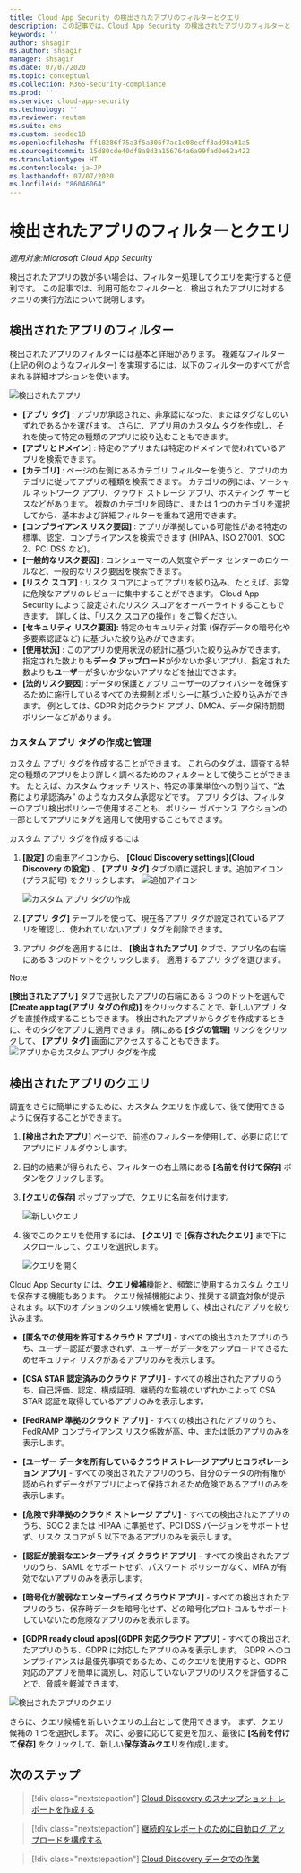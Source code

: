 ```yaml
---
title: Cloud App Security の検出されたアプリのフィルターとクエリ
description: この記事では、Cloud App Security の検出されたアプリのフィルターとクエリの一覧を示し、それらを使用する方法について説明します。
keywords: ''
author: shsagir
ms.author: shsagir
manager: shsagir
ms.date: 07/07/2020
ms.topic: conceptual
ms.collection: M365-security-compliance
ms.prod: ''
ms.service: cloud-app-security
ms.technology: ''
ms.reviewer: reutam
ms.suite: ems
ms.custom: seodec18
ms.openlocfilehash: ff18286f75a3f5a306f7ac1c08ecff3ad98a01a5
ms.sourcegitcommit: 15d80cde40df8a8d3a156764a6a99fad0e62a422
ms.translationtype: HT
ms.contentlocale: ja-JP
ms.lasthandoff: 07/07/2020
ms.locfileid: "86046064"
---
```

# <a name="discovered-app-filters-and-queries"></a>検出されたアプリのフィルターとクエリ

*適用対象:Microsoft Cloud App Security*

検出されたアプリの数が多い場合は、フィルター処理してクエリを実行すると便利です。 この記事では、利用可能なフィルターと、検出されたアプリに対するクエリの実行方法について説明します。

## <a name="discovered-app-filters"></a>検出されたアプリのフィルター

検出されたアプリのフィルターには基本と詳細があります。 複雑なフィルター (上記の例のようなフィルター) を実現するには、以下のフィルターのすべてが含まれる詳細オプションを使います。

![検出されたアプリ](media/discovered-apps.png)

- **[アプリ タグ]** : アプリが承認された、非承認になった、またはタグなしのいずれであるかを選びます。 さらに、アプリ用のカスタム タグを作成し、それを使って特定の種類のアプリに絞り込むこともできます。
- **[アプリとドメイン]** : 特定のアプリまたは特定のドメインで使われているアプリを検索できます。
- **[カテゴリ]** : ページの左側にあるカテゴリ フィルターを使うと、アプリのカテゴリに従ってアプリの種類を検索できます。 カテゴリの例には、ソーシャル ネットワーク アプリ、クラウド ストレージ アプリ、ホスティング サービスなどがあります。 複数のカテゴリを同時に、または 1 つのカテゴリを選択してから、基本および詳細フィルターを重ねて適用できます。
- **[コンプライアンス リスク要因]** : アプリが準拠している可能性がある特定の標準、認定、コンプライアンスを検索できます (HIPAA、ISO 27001、SOC 2、PCI DSS など)。
- **[一般的なリスク要因]** : コンシューマーの人気度やデータ センターのロケールなど、一般的なリスク要因を検索できます。
- **[リスク スコア]** : リスク スコアによってアプリを絞り込み、たとえば、非常に危険なアプリのレビューに集中することができます。 Cloud App Security によって設定されたリスク スコアをオーバーライドすることもできます。 詳しくは、「[リスク スコアの操作](risk-score.md)」をご覧ください。
- **[セキュリティ リスク要因]:** 特定のセキュリティ対策 (保存データの暗号化や多要素認証など) に基づいた絞り込みができます。
- **[使用状況]** : このアプリの使用状況の統計に基づいた絞り込みができます。 指定された数よりも**データ アップロード**が少ないか多いアプリ、指定された数よりも**ユーザー**が多いか少ないアプリなどを抽出できます。
- **[法的リスク要因]** : データの保護とアプリ ユーザーのプライバシーを確保するために施行しているすべての法規制とポリシーに基づいた絞り込みができます。 例としては、GDPR 対応クラウド アプリ、DMCA、データ保持期間ポリシーなどがあります。

### <a name="creating-and-managing-custom-app-tags"></a>カスタム アプリ タグの作成と管理

カスタム アプリ タグを作成することができます。 これらのタグは、調査する特定の種類のアプリをより詳しく調べるためのフィルターとして使うことができます。 たとえば、カスタム ウォッチ リスト、特定の事業単位への割り当て、“法務により承認済み” のようなカスタム承認などです。 アプリ タグは、フィルターのアプリ検出ポリシーで使用することも、ポリシー ガバナンス アクションの一部としてアプリにタグを適用して使用することもできます。

カスタム アプリ タグを作成するには

1. **[設定]** の歯車アイコンから、 **[Cloud Discovery settings]\(Cloud Discovery の設定\)** 、 **[アプリ タグ]** タブの順に選択します。追加アイコン (プラス記号) をクリックします。 ![追加アイコン](media/plus-icon.png)

   ![カスタム アプリ タグの作成](media/create-app-tag.png)

2. **[アプリ タグ]** テーブルを使って、現在各アプリ タグが設定されているアプリを確認し、使われていないアプリ タグを削除できます。

3. アプリ タグを適用するには、 **[検出されたアプリ]** タブで、アプリ名の右端にある 3 つのドットをクリックします。 適用するアプリ タグを選びます。

> [!NOTE]
>**[検出されたアプリ]** タブで選択したアプリの右端にある 3 つのドットを選んで **[Create app tag\(アプリ タグの作成\)]** をクリックすることで、新しいアプリ タグを直接作成することもできます。 検出されたアプリからタグを作成するときに、そのタグをアプリに適用できます。 隅にある **[タグの管理]** リンクをクリックして、 **[アプリ タグ]** 画面にアクセスすることもできます。
> ![アプリからカスタム アプリ タグを作成](media/create-app-tag-from-app.png)

## <a name="discovered-app-queries"></a>検出されたアプリのクエリ

調査をさらに簡単にするために、カスタム クエリを作成して、後で使用できるように保存することができます。

1. **[検出されたアプリ]** ページで、前述のフィルターを使用して、必要に応じてアプリにドリルダウンします。

2. 目的の結果が得られたら、フィルターの右上隅にある **[名前を付けて保存]** ボタンをクリックします。

3. **[クエリの保存]** ポップアップで、クエリに名前を付けます。

    ![新しいクエリ](media/new-query.png)

4. 後でこのクエリを使用するには、 **[クエリ]** で **[保存されたクエリ]** まで下にスクロールして、クエリを選択します。

    ![クエリを開く](media/discovered-app-query.png)

Cloud App Security には、**クエリ候補**機能と、頻繁に使用するカスタム クエリを保存する機能もあります。 クエリ候補機能により、推奨する調査対象が提示されます。以下のオプションのクエリ候補を使用して、検出されたアプリを絞り込みます。

- **[匿名での使用を許可するクラウド アプリ]** - すべての検出されたアプリのうち、ユーザー認証が要求されず、ユーザーがデータをアップロードできるためセキュリティ リスクがあるアプリのみを表示します。

- **[CSA STAR 認定済みのクラウド アプリ]** - すべての検出されたアプリのうち、自己評価、認定、構成証明、継続的な監視のいずれかによって CSA STAR 認証を取得しているアプリのみを表示します。

- **[FedRAMP 準拠のクラウド アプリ]** - すべての検出されたアプリのうち、FedRAMP コンプライアンス リスク係数が高、中、または低のアプリのみを表示します。

- **[ユーザー データを所有しているクラウド ストレージ アプリとコラボレーション アプリ]** - すべての検出されたアプリのうち、自分のデータの所有権が認められずデータがアプリによって保持されるため危険であるアプリのみを表示します。

- **[危険で非準拠のクラウド ストレージ アプリ]** - すべての検出されたアプリのうち、SOC 2 または HIPAA に準拠せず、PCI DSS バージョンをサポートせず、リスク スコアが 5 以下であるアプリのみを表示します。

- **[認証が脆弱なエンタープライズ クラウド アプリ]** - すべての検出されたアプリのうち、SAML をサポートせず、パスワード ポリシーがなく、MFA が有効でないアプリのみを表示します。

- **[暗号化が脆弱なエンタープライズ クラウド アプリ]** - すべての検出されたアプリのうち、保存時データを暗号化せず、どの暗号化プロトコルもサポートしていないため危険なアプリのみを表示します。

- **[GDPR ready cloud apps]\(GDPR 対応クラウド アプリ\)** - すべての検出されたアプリのうち、GDPR に対応したアプリのみを表示します。 GDPR へのコンプライアンスは最優先事項であるため、このクエリを使用すると、GDPR 対応のアプリを簡単に識別し、対応していないアプリのリスクを評価することで、脅威を軽減できます。

![検出されたアプリのクエリ](media/queries-discovered-apps.png)

さらに、クエリ候補を新しいクエリの土台として使用できます。 まず、クエリ候補の 1 つを選択します。 次に、必要に応じて変更を加え、最後に **[名前を付けて保存]** をクリックして、新しい**保存済みクエリ**を作成します。

## <a name="next-steps"></a>次のステップ

> [!div class="nextstepaction"]
> [Cloud Discovery のスナップショット レポートを作成する](create-snapshot-cloud-discovery-reports.md)

> [!div class="nextstepaction"]
> [継続的なレポートのために自動ログ アップロードを構成する](configure-automatic-log-upload-for-continuous-reports.md)

> [!div class="nextstepaction"]
> [Cloud Discovery データでの作業](working-with-cloud-discovery-data.md)
